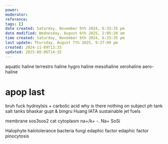 ```yaml
---
power: 
moderator: 
reference: 
tags: []
date created: Saturday, November 9th 2024, 6:33:35 pm
date modified: Wednesday, August 6th 2025, 2:05:20 am
time created: Saturday, November 9th 2024, 6:33:35 pm
last update: Thursday, August 7th 2025, 9:27:09 pm
created: 2024-11-09T13:33
updated: 2025-08-06T14:15
---
```

aquatic haline
terrestro haline
hygro haline
mesohaline
xerohaline
aero-haline

# apop last
bruh fuck hydroylsis + carbolic acid
why is there nothing on subject
ph tank salt tanks
bhaskar gupt & bingru Huang
IATA sustainable jet fuels


membrane sos3sos2
cat cytoplasm
na+/k+ -. Na+ SoSi

Halophyte
halotolerance
bacteria
fungi
edaphic factor
edaphic factor
pinocytosis
